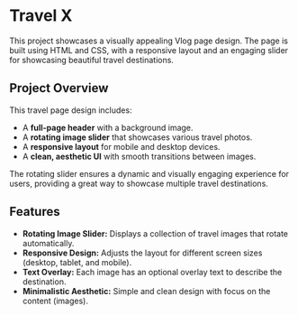 # Travel X

This project showcases a visually appealing Vlog page design. The page is built using HTML and CSS, with a responsive layout and an engaging slider for showcasing beautiful travel destinations.

## Project Overview
This travel page design includes:
- A **full-page header** with a background image.
- A **rotating image slider** that showcases various travel photos.
- A **responsive layout** for mobile and desktop devices.
- A **clean, aesthetic UI** with smooth transitions between images.

The rotating slider ensures a dynamic and visually engaging experience for users, providing a great way to showcase multiple travel destinations.

## Features
- **Rotating Image Slider:** Displays a collection of travel images that rotate automatically.
- **Responsive Design:** Adjusts the layout for different screen sizes (desktop, tablet, and mobile).
- **Text Overlay:** Each image has an optional overlay text to describe the destination.
- **Minimalistic Aesthetic:** Simple and clean design with focus on the content (images).



